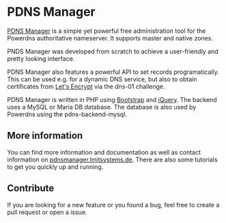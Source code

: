 # PDNS Manager

[PDNS Manager](https://pdnsmanager.lmitsystems.de) is a simple yet powerful free administration tool for the
Powerdns authoritative nameserver. It supports master and native zones.

PNDS Manager was developed from scratch to achieve a user-friendly
and pretty looking interface.

PDNS Manager also features a powerful API to set records programatically.
This can be used e.g. for a dynamic DNS service, but also to obtain certificates
from [Let's Encrypt](https://letsencrypt.org/) via the dns-01 challenge.

PDNS Manager is written in PHP using [Bootstrap](http://getbootstrap.com/)
and [jQuery](http://jquery.com/). The backend uses a MySQL or Maria DB
database. The database is also used by Powerdns using the pdns-backend-mysql.

## More information
You can find more information and documentation as well as contact information on [pdnsmanager.lmitsystems.de](https://pdnsmanager.lmitsystems.de). There are also some tutorials to get you quickly up and running.

## Contribute
If you are looking for a new feature or you found a bug, feel free to create a pull request or open a issue.
